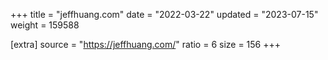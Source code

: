 +++
title = "jeffhuang.com"
date = "2022-03-22"
updated = "2023-07-15"
weight = 159588

[extra]
source = "https://jeffhuang.com/"
ratio = 6
size = 156
+++
